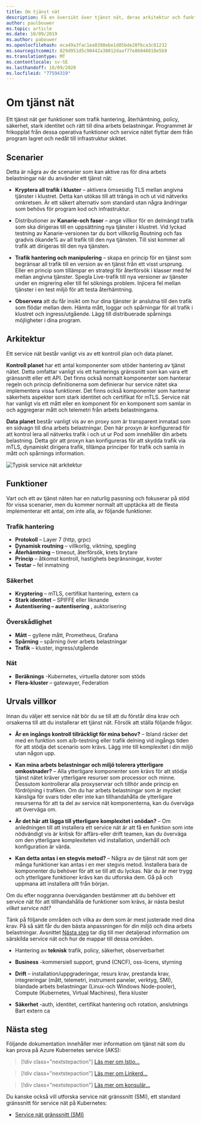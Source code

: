 ```yaml
---
title: Om tjänst nät
description: Få en översikt över tjänst nät, deras arkitektur och funktioner och vilka kriterier du bör tänka på när du väljer en att distribuera.
author: paulbouwer
ms.topic: article
ms.date: 10/09/2019
ms.author: pabouwer
ms.openlocfilehash: eca49a3fac1ea0398ebe1d05bde20fbca3c81232
ms.sourcegitcommit: 829d951d5c90442a38012daaf77e86046018e5b9
ms.translationtype: MT
ms.contentlocale: sv-SE
ms.lasthandoff: 10/09/2020
ms.locfileid: "77594319"
---
```

# <a name="about-service-meshes"></a>Om tjänst nät

Ett tjänst nät ger funktioner som trafik hantering, återhämtning, policy, säkerhet, stark identitet och rätt till dina arbets belastningar. Programmet är frikopplat från dessa operativa funktioner och service nätet flyttar dem från program lagret och nedåt till infrastruktur skiktet.

## <a name="scenarios"></a>Scenarier

Detta är några av de scenarier som kan aktive ras för dina arbets belastningar när du använder ett tjänst nät:

- **Kryptera all trafik i kluster** – aktivera ömsesidig TLS mellan angivna tjänster i klustret. Detta kan utökas till att tränga in och ut vid nätverks omkretsen. Är ett säkert alternativ som standard utan några ändringar som behövs för program kod och infrastruktur.

- Distributioner av **Kanarie-och faser** – ange villkor för en delmängd trafik som ska dirigeras till en uppsättning nya tjänster i klustret. Vid lyckad testning av Kanarie-versionen tar du bort villkorlig Routning och fas gradvis ökande% av all trafik till den nya tjänsten. Till sist kommer all trafik att dirigeras till den nya tjänsten.

- **Trafik hantering och manipulering** – skapa en princip för en tjänst som begränsar all trafik till en version av en tjänst från ett visst ursprung. Eller en princip som tillämpar en strategi för återförsök i klasser med fel mellan angivna tjänster. Spegla Live-trafik till nya versioner av tjänster under en migrering eller till fel söknings problem. Injicera fel mellan tjänster i en test miljö för att testa återhämtning.

- **Observera** att du får insikt om hur dina tjänster är anslutna till den trafik som flödar mellan dem. Hämta mått, loggar och spårningar för all trafik i klustret och ingress/utgående. Lägg till distribuerade spårnings möjligheter i dina program.

## <a name="architecture"></a>Arkitektur

Ett service nät består vanligt vis av ett kontroll plan och data planet.

**Kontroll planet** har ett antal komponenter som stöder hantering av tjänst nätet. Detta omfattar vanligt vis ett hanterings gränssnitt som kan vara ett gränssnitt eller ett API. Det finns också normalt komponenter som hanterar regeln och princip definitionerna som definierar hur service nätet ska implementera vissa funktioner. Det finns också komponenter som hanterar säkerhets aspekter som stark identitet och certifikat för mTLS. Service nät har vanligt vis ett mått eller en komponent för en komponent som samlar in och aggregerar mått och telemetri från arbets belastningarna.

**Data planet** består vanligt vis av en proxy som är transparent inmatad som en sidvagn till dina arbets belastningar. Den här proxyn är konfigurerad för att kontrol lera all nätverks trafik i och ut ur Pod som innehåller din arbets belastning. Detta gör att proxyn kan konfigureras för att skydda trafik via mTLS, dynamiskt dirigera trafik, tillämpa principer för trafik och samla in mått och spårnings information. 

![Typisk service nät arkitektur](media/servicemesh/typical-architecture.png)

## <a name="capabilities"></a>Funktioner

Vart och ett av tjänst näten har en naturlig passning och fokuserar på stöd för vissa scenarier, men du kommer normalt att upptäcka att de flesta implementerar ett antal, om inte alla, av följande funktioner.

### <a name="traffic-management"></a>Trafik hantering 

- **Protokoll** – Layer 7 (http, grpc)
- **Dynamisk routning** – villkorlig, viktning, spegling
- **Återhämtning** – timeout, återförsök, krets brytare
- **Princip** – åtkomst kontroll, hastighets begränsningar, kvoter
- **Testar** – fel inmatning

### <a name="security"></a>Säkerhet

- **Kryptering** – mTLS, certifikat hantering, extern ca
- **Stark identitet** – SPIFFE eller liknande
- **Autentisering – autentisering** , auktorisering

### <a name="observability"></a>Överskådlighet

- **Mått** – gyllene mått, Prometheus, Grafana
- **Spårning** – spårning över arbets belastningar
- **Trafik** – kluster, ingress/utgående

### <a name="mesh"></a>Nät

- **Beräknings** -Kubernetes, virtuella datorer som stöds
- **Flera-kluster** – gatewayer, Federation

## <a name="selection-criteria"></a>Urvals villkor

Innan du väljer ett service nät bör du se till att du förstår dina krav och orsakerna till att du installerar ett tjänst nät. Försök att ställa följande frågor.

- **Är en ingångs kontroll tillräckligt för mina behov?** – Ibland räcker det med en funktion som a/b-testning eller trafik delning vid ingångs tiden för att stödja det scenario som krävs. Lägg inte till komplexitet i din miljö utan någon upp.

- **Kan mina arbets belastningar och miljö tolerera ytterligare omkostnader?** – Alla ytterligare komponenter som krävs för att stödja tjänst nätet kräver ytterligare resurser som processor och minne. Dessutom kontrollerar alla proxyservrar och tillhör ande princip en fördröjning i trafiken. Om du har arbets belastningar som är mycket känsliga för svars tider eller inte kan tillhandahålla de ytterligare resurserna för att ta del av service nät komponenterna, kan du överväga att överväga om.

- **Är det här att lägga till ytterligare komplexitet i onödan?** – Om anledningen till att installera ett service nät är att få en funktion som inte nödvändigt vis är kritisk för affärs-eller drift teamen, kan du överväga om den ytterligare komplexiteten vid installation, underhåll och konfiguration är värda.

- **Kan detta antas i en stegvis metod?** – Några av de tjänst nät som ger många funktioner kan antas i en mer stegvis metod. Installera bara de komponenter du behöver för att se till att du lyckas. När du är mer trygg och ytterligare funktioner krävs kan du utforska dem. Gå på och uppmana att installera *allt* från början.

Om du efter noggranna överväganden bestämmer att du behöver ett service nät för att tillhandahålla de funktioner som krävs, är nästa beslut *vilket service nät?*

Tänk på följande områden och vilka av dem som är mest justerade med dina krav. På så sätt får du den bästa anpassningen för din miljö och dina arbets belastningar. Avsnittet [Nästa steg](#next-steps) tar dig till mer detaljerad information om särskilda service nät och hur de mappar till dessa områden.

- Hantering av **teknisk** trafik, policy, säkerhet, observerbarhet

- **Business** -kommersiell support, grund (CNCF), oss-licens, styrning

- **Drift** – installation/uppgraderingar, resurs krav, prestanda krav, integreringar (mått, telemetri, instrument paneler, verktyg, SMI), blandade arbets belastningar (Linux-och Windows Node-pooler), Compute (Kubernetes, Virtual Machines), flera kluster

- **Säkerhet** -auth, identitet, certifikat hantering och rotation, anslutnings Bart extern ca


## <a name="next-steps"></a>Nästa steg

Följande dokumentation innehåller mer information om tjänst nät som du kan prova på Azure Kubernetes service (AKS):

> [!div class="nextstepaction"]
> [Läs mer om Istio...][istio-about]

> [!div class="nextstepaction"]
> [Läs mer om Linkerd...][linkerd-about]

> [!div class="nextstepaction"]
> [Läs mer om konsulär...][consul-about]

Du kanske också vill utforska service nät gränssnitt (SMI), ett standard gränssnitt för service nät på Kubernetes:

- [Service nät gränssnitt (SMI)][smi]


<!-- LINKS - external -->
[smi]: https://smi-spec.io/

<!-- LINKS - internal -->
[istio-about]: ./servicemesh-istio-about.md
[linkerd-about]: ./servicemesh-linkerd-about.md
[consul-about]: ./servicemesh-consul-about.md